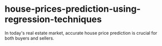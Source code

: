 # house-prices-prediction-using-regression-techniques
In today's real estate market, accurate house price prediction is crucial for both buyers and sellers. 
